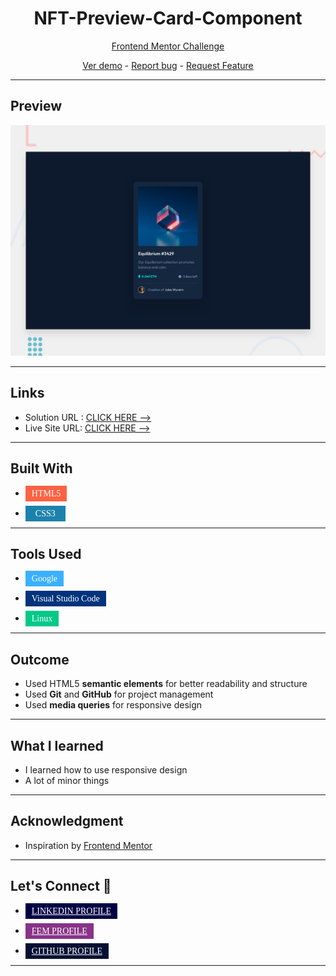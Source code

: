 # <h1 align="center">NFT-Preview-Card-Component</h1>

<p align="center">
  <a href="https://www.frontendmentor.io/challenges/nft-preview-card-component-SbdUL_w0U">Frontend Mentor Challenge
</a>
</p>

<p align="center">
  <a href="https://johanxxz.github.io/FrontendMentor/nft-preview-card-component-main/index.html">Ver demo</a> -
  <a href="https://github.com/JohanXxz/JohanXxz.github.io/issues">Report bug</a> -
  <a href="https://github.com/JohanXxz/JohanXxz.github.io/issues">Request Feature</a>
</p>

---

## Preview

![IMAGEN](design/desktop-preview.jpg)

---
## Links
* Solution URL : [CLICK HERE -->]()
* Live Site URL: [CLICK HERE -->]()

---

## Built With 

* <a style="background: #FE6244 ; color: white;  padding: 5px 10px; font-family: cursive;">HTML5</a>

* <a style="background: #1C82AD; color: white; padding: 5px 16px; font-family: cursive;">CSS3</a>

---
## Tools Used

* <a style="background: #3AB0FF ; color: white;  padding: 5px 10px; font-family: cursive;">Google</a>

* <a style="background: #00337C ; color: white;  padding: 5px 10px; font-family: cursive;">Visual Studio Code</a>
* <a style="background: #03C988 ; color: white;  padding: 5px 10px; font-family: cursive;">Linux</a>

---

## Outcome

* Used HTML5 **semantic elements** for better readability and structure
* Used **Git** and **GitHub** for project management
* Used **media queries** for responsive design
---

## What I learned

* I learned how to use responsive design
* A lot of minor things

---

## Acknowledgment

* Inspiration by [Frontend Mentor](https://www.frontendmentor.io/challenges)

---

## Let's Connect 👋

* <a href="https://www.linkedin.com/in/ariizz-loopnuds-0336ba257/"  target="blank" style="background: #004 ; color: white;  padding: 5px 10px; font-family: cursive;">LINKEDIN PROFILE</a>

* <a href="https://www.frontendmentor.io/profile/JohanXxz"  target="blank" style="background: #838 ; color: white;  padding: 5px 10px; font-family: cursive;">FEM PROFILE</a>

* <a href="https://github.com/JohanXxz" target="blank" style="background: #013 ; color: white;  padding: 5px 10px; font-family: cursive;">GITHUB PROFILE </a>
---


